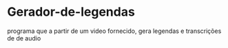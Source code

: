# Gerador-de-legendas
programa que a partir de um video fornecido, gera legendas e transcrições de de audio
